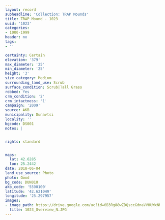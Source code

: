 ```yaml
---
layout: record
subheadline: 'Collection: TRAP Mounds'
title: TRAP Mound - 1023
uuid: '1023'
categories:
- 1000-1999
header: no
tags:
- ''

certainty: Certain
elevation: '379'
max_diameter: '25'
min_diameter: '25'
height: '3'
size_category: Medium
surrounding_land_use: Scrub
surface_condition: Scrub|Tall Grass
robbed: Yes
crm_condition: '2'
crm_intactness: '1'
campaign: '2009'
source: AKB
municipality: Dunavtsi
locality: ''
bgcode: DS001
notes: |


rights: standard


maps:
  lat: 42.6285
  lon: 25.2442
date: 2018-06-04
land_use_source: Photo
photo: Good
bg_code: DUN010
akb_code: '5500100'
latitude: '42.621049'
longitude: '25.297957'
images:
- image_path: https://drive.google.com/uc?id=0B3Rg88wZDQsccGdnaVVHUWxNMm8
  title: 1023_Overview_N.JPG
---
```

